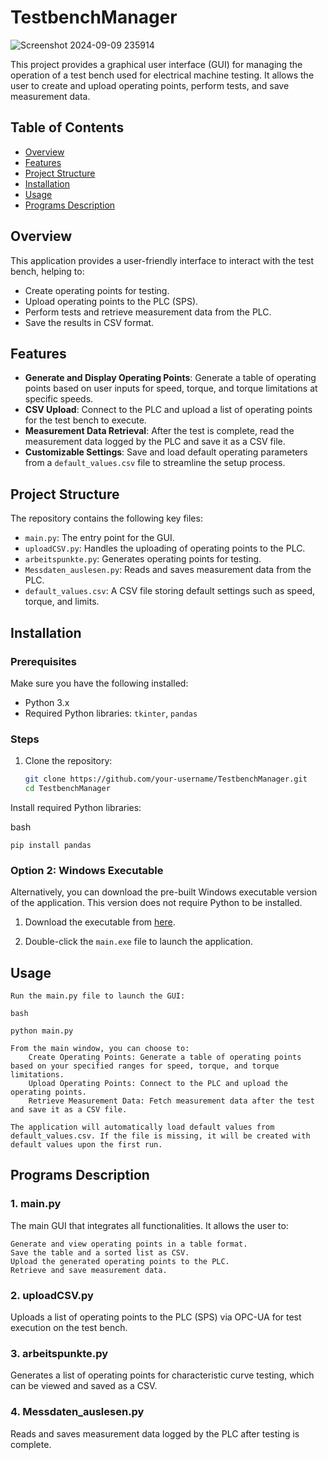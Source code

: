 # TestbenchManager


![Screenshot 2024-09-09 235914](https://github.com/user-attachments/assets/653d1c31-189c-4c32-b233-06419354247f)

This project provides a graphical user interface (GUI) for managing the operation of a test bench used for electrical machine testing. It allows the user to create and upload operating points, perform tests, and save measurement data.

## Table of Contents
- [Overview](#overview)
- [Features](#features)
- [Project Structure](#project-structure)
- [Installation](#installation)
- [Usage](#usage)
- [Programs Description](#programs-description)

## Overview

This application provides a user-friendly interface to interact with the test bench, helping to:
- Create operating points for testing.
- Upload operating points to the PLC (SPS).
- Perform tests and retrieve measurement data from the PLC.
- Save the results in CSV format.

## Features

- **Generate and Display Operating Points**: Generate a table of operating points based on user inputs for speed, torque, and torque limitations at specific speeds.
- **CSV Upload**: Connect to the PLC and upload a list of operating points for the test bench to execute.
- **Measurement Data Retrieval**: After the test is complete, read the measurement data logged by the PLC and save it as a CSV file.
- **Customizable Settings**: Save and load default operating parameters from a `default_values.csv` file to streamline the setup process.

## Project Structure

The repository contains the following key files:

- `main.py`: The entry point for the GUI.
- `uploadCSV.py`: Handles the uploading of operating points to the PLC.
- `arbeitspunkte.py`: Generates operating points for testing.
- `Messdaten_auslesen.py`: Reads and saves measurement data from the PLC.
- `default_values.csv`: A CSV file storing default settings such as speed, torque, and limits.

## Installation

### Prerequisites

Make sure you have the following installed:
- Python 3.x
- Required Python libraries: `tkinter`, `pandas`

### Steps

1. Clone the repository:
   ```bash
   git clone https://github.com/your-username/TestbenchManager.git
   cd TestbenchManager
Install required Python libraries:

bash

    pip install pandas
    
### Option 2: Windows Executable

Alternatively, you can download the pre-built Windows executable version of the application. This version does not require Python to be installed.

1. Download the executable from [here](https://github.com/y0cky/TestbenchManager/releases/).

2. Double-click the `main.exe` file to launch the application.

## Usage

    Run the main.py file to launch the GUI:

    bash

    python main.py

    From the main window, you can choose to:
        Create Operating Points: Generate a table of operating points based on your specified ranges for speed, torque, and torque limitations.
        Upload Operating Points: Connect to the PLC and upload the operating points.
        Retrieve Measurement Data: Fetch measurement data after the test and save it as a CSV file.

    The application will automatically load default values from default_values.csv. If the file is missing, it will be created with default values upon the first run.

## Programs Description
### 1. main.py

The main GUI that integrates all functionalities. It allows the user to:

    Generate and view operating points in a table format.
    Save the table and a sorted list as CSV.
    Upload the generated operating points to the PLC.
    Retrieve and save measurement data.

### 2. uploadCSV.py

Uploads a list of operating points to the PLC (SPS) via OPC-UA for test execution on the test bench.

### 3. arbeitspunkte.py

Generates a list of operating points for characteristic curve testing, which can be viewed and saved as a CSV.

### 4. Messdaten_auslesen.py

Reads and saves measurement data logged by the PLC after testing is complete.
